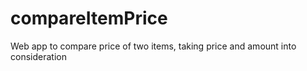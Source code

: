 # compareItemPrice
Web app to compare price of two items, taking price and amount into consideration
